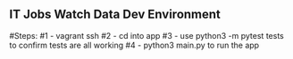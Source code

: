 ## IT Jobs Watch Data Dev Environment
#Steps:
#1 - vagrant ssh
#2 - cd into app
#3 - use python3 -m pytest tests to confirm tests are all working
#4 - python3 main.py to run the app
